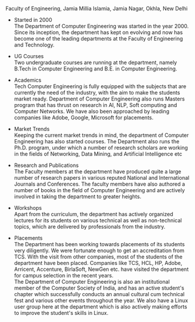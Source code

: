 Faculty of Engineering, Jamia Millia Islamia, Jamia Nagar, Okhla, New Delhi

- Started in 2000 \
The Department of Computer Engineering was started in the year 2000. Since its inception, the department has kept on evolving and now has become one of the leading departments at the Faculty of Engineering and Technology.

- UG Courses \
Two undergraduate courses are running at the department, namely B.Tech in Computer Engineering and B.E. in Computer Engineering.

- Academics \
Tech Computer Engineering is fully equipped with the subjects that are currently the need of the industry, with the aim to make the students market ready. Department of Computer Engineering also runs Masters program that has thrust on research in AI, NLP, Soft computing and Computer Networks. We have also been approached by leading companies like Adobe, Google, Microsoft for placements.

- Market Trends \
Keeping the current market trends in mind, the department of Computer Engineering has also started courses. The Department also runs the Ph.D. program, under which a number of research scholars are working in the fields of Networking, Data Mining, and Artificial Intelligence etc

- Research and Publications \
The Faculty members at the department have produced quite a large number of research papers in various reputed National and International Journals and Conferences. The faculty members have also authored a number of books in the field of Computer Engineering and are actively involved in taking the department to greater heights.

- Workshops \
Apart from the curriculum, the department has actively organized lectures for its students on various technical as well as non-technical topics, which are delivered by professionals from the industry.

- Placements \
The Department has been working towards placements of its students very diligently. We were fortunate enough to get an accreditation from TCS. With the visit from other companies, most of the students of the department have been placed. Companies like TCS, HCL, HP, Adobe, Arricent, Accenture, BirlaSoft, NewGen etc. have visited the department for campus selection in the recent years.
\
The Department of Computer Engineering is also an institutional member of the Computer Society of India, and has an active student's chapter which successfully conducts an annual cultural cum technical fest and various other events throughout the year. We also have a Linux user group here at the department which is also actively making efforts to improve the student's skills in Linux.
